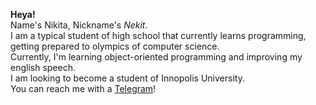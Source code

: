**Heya!** \
Name's Nikita, Nickname's _Nekit_. \
I am a typical student of high school that currently learns programming, getting prepared to olympics of computer science. \
Currently, I'm learning object-oriented programming and improving my english speech. \
I am looking to become a student of Innopolis University. \
You can reach me with a [Telegram](https://t.me/JustNekits)!
                 

